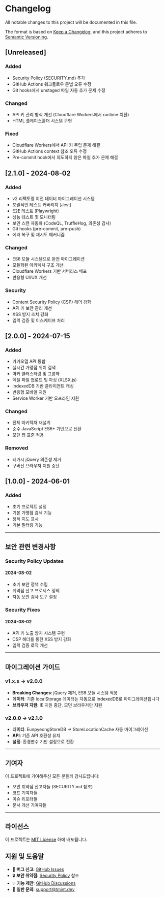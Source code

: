 # Changelog

All notable changes to this project will be documented in this file.

The format is based on [Keep a Changelog](https://keepachangelog.com/en/1.0.0/),
and this project adheres to [Semantic Versioning](https://semver.org/spec/v2.0.0.html).

## [Unreleased]

### Added
- Security Policy (SECURITY.md) 추가
- GitHub Actions 워크플로우 문법 오류 수정
- Git hooks에서 unstaged 파일 자동 추가 문제 수정

### Changed
- API 키 관리 방식 개선 (Cloudflare Workers에서 runtime 치환)
- HTML 플레이스홀더 시스템 구현

### Fixed
- Cloudflare Workers에서 API 키 주입 문제 해결
- GitHub Actions context 참조 오류 수정
- Pre-commit hook에서 의도하지 않은 파일 추가 문제 해결

## [2.1.0] - 2024-08-02

### Added
- v2 리팩토링 이전 데이터 마이그레이션 시스템
- 포괄적인 테스트 커버리지 (Jest)
- E2E 테스트 (Playwright)
- 성능 테스트 및 모니터링
- 보안 스캔 자동화 (CodeQL, TruffleHog, 의존성 감사)
- Git hooks (pre-commit, pre-push)
- 에러 복구 및 재시도 메커니즘

### Changed
- ES6 모듈 시스템으로 완전 마이그레이션
- 모듈화된 아키텍처 구조 개선
- Cloudflare Workers 기반 서버리스 배포
- 반응형 UI/UX 개선

### Security
- Content Security Policy (CSP) 헤더 강화
- API 키 보안 관리 개선
- XSS 방지 조치 강화
- 입력 검증 및 이스케이프 처리

## [2.0.0] - 2024-07-15

### Added
- 카카오맵 API 통합
- 실시간 가맹점 위치 검색
- 마커 클러스터링 및 그룹화
- 엑셀 파일 업로드 및 파싱 (XLSX.js)
- IndexedDB 기반 클라이언트 캐싱
- 반응형 모바일 지원
- Service Worker 기반 오프라인 지원

### Changed
- 전체 아키텍처 재설계
- 순수 JavaScript ES6+ 기반으로 전환
- 모던 웹 표준 적용

### Removed
- 레거시 jQuery 의존성 제거
- 구버전 브라우저 지원 중단

## [1.0.0] - 2024-06-01

### Added
- 초기 프로젝트 설정
- 기본 가맹점 검색 기능
- 정적 지도 표시
- 기본 필터링 기능

---

## 보안 관련 변경사항

### Security Policy Updates

#### 2024-08-02
- 초기 보안 정책 수립
- 취약점 신고 프로세스 정의
- 자동 보안 검사 도구 설정

### Security Fixes

#### 2024-08-02
- API 키 노출 방지 시스템 구현
- CSP 헤더를 통한 XSS 방지 강화
- 입력 검증 로직 개선

---

## 마이그레이션 가이드

### v1.x.x → v2.0.0
- **Breaking Changes**: jQuery 제거, ES6 모듈 시스템 적용
- **데이터**: 기존 localStorage 데이터는 자동으로 IndexedDB로 마이그레이션됩니다
- **브라우저 지원**: IE 지원 중단, 모던 브라우저만 지원

### v2.0.0 → v2.1.0
- **데이터**: EunpyeongStoreDB → StoreLocationCache 자동 마이그레이션
- **API**: 기존 API 호환성 유지
- **설정**: 환경변수 기반 설정으로 전환

---

## 기여자

이 프로젝트에 기여해주신 모든 분들께 감사드립니다:

- 보안 취약점 신고자들 (SECURITY.md 참조)
- 코드 기여자들
- 이슈 리포터들
- 문서 개선 기여자들

---

## 라이선스

이 프로젝트는 [MIT License](LICENSE) 하에 배포됩니다.

## 지원 및 도움말

- 🐛 **버그 신고**: [GitHub Issues](https://github.com/username/sobicoupon/issues)
- 🔒 **보안 취약점**: [Security Policy](SECURITY.md) 참조
- 💡 **기능 제안**: [GitHub Discussions](https://github.com/username/sobicoupon/discussions)
- 📧 **일반 문의**: support@tmint.dev